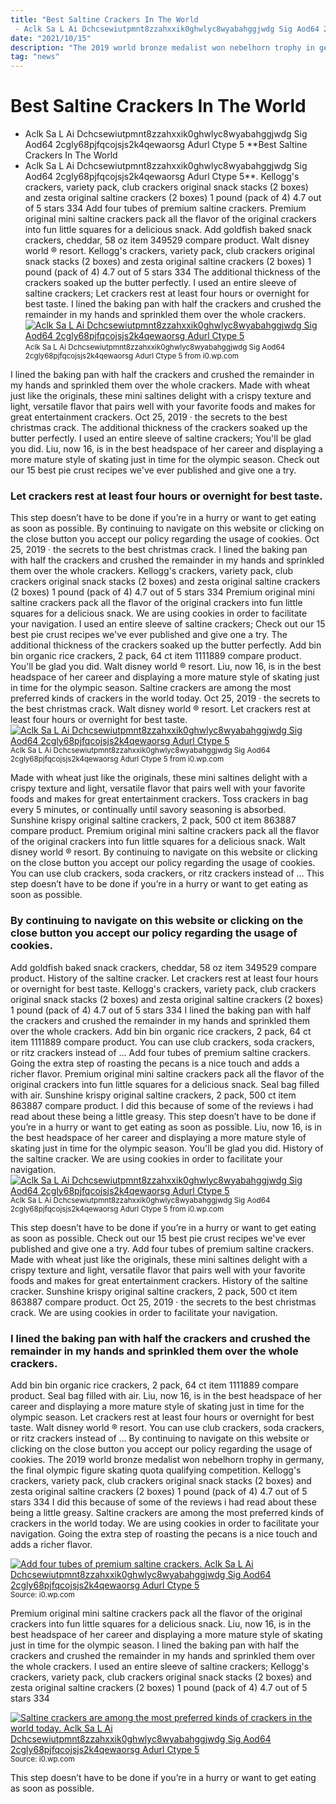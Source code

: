 ```yaml
---
title: "Best Saltine Crackers In The World - Aclk Sa L Ai Dchcsewiutpmnt8zzahxxik0ghwlyc8wyabahggjwdg Sig Aod64 2cgly68pjfqcojsjs2k4qewaorsg Adurl Ctype 5"
date: "2021/10/15"
description: "The 2019 world bronze medalist won nebelhorn trophy in germany, the final olympic figure skating quota qualifying competition."
tag: "news"
---
```


# Best Saltine Crackers In The World - Aclk Sa L Ai Dchcsewiutpmnt8zzahxxik0ghwlyc8wyabahggjwdg Sig Aod64 2cgly68pjfqcojsjs2k4qewaorsg Adurl Ctype 5
**Best Saltine Crackers In The World - Aclk Sa L Ai Dchcsewiutpmnt8zzahxxik0ghwlyc8wyabahggjwdg Sig Aod64 2cgly68pjfqcojsjs2k4qewaorsg Adurl Ctype 5**. Kellogg&#039;s crackers, variety pack, club crackers original snack stacks (2 boxes) and zesta original saltine crackers (2 boxes) 1 pound (pack of 4) 4.7 out of 5 stars 334 Add four tubes of premium saltine crackers. Premium original mini saltine crackers pack all the flavor of the original crackers into fun little squares for a delicious snack. Add goldfish baked snack crackers, cheddar, 58 oz item 349529 compare product. Walt disney world ® resort.
Kellogg&#039;s crackers, variety pack, club crackers original snack stacks (2 boxes) and zesta original saltine crackers (2 boxes) 1 pound (pack of 4) 4.7 out of 5 stars 334 The additional thickness of the crackers soaked up the butter perfectly. I used an entire sleeve of saltine crackers; Let crackers rest at least four hours or overnight for best taste. I lined the baking pan with half the crackers and crushed the remainder in my hands and sprinkled them over the whole crackers.
[![Aclk Sa L Ai Dchcsewiutpmnt8zzahxxik0ghwlyc8wyabahggjwdg Sig Aod64 2cgly68pjfqcojsjs2k4qewaorsg Adurl Ctype 5](https://i0.wp.com/9815448332 "Aclk Sa L Ai Dchcsewiutpmnt8zzahxxik0ghwlyc8wyabahggjwdg Sig Aod64 2cgly68pjfqcojsjs2k4qewaorsg Adurl Ctype 5")](https://i0.wp.com/9815448332)
<small>Aclk Sa L Ai Dchcsewiutpmnt8zzahxxik0ghwlyc8wyabahggjwdg Sig Aod64 2cgly68pjfqcojsjs2k4qewaorsg Adurl Ctype 5 from i0.wp.com</small>

I lined the baking pan with half the crackers and crushed the remainder in my hands and sprinkled them over the whole crackers. Made with wheat just like the originals, these mini saltines delight with a crispy texture and light, versatile flavor that pairs well with your favorite foods and makes for great entertainment crackers. Oct 25, 2019 · the secrets to the best christmas crack. The additional thickness of the crackers soaked up the butter perfectly. I used an entire sleeve of saltine crackers; You&#039;ll be glad you did. Liu, now 16, is in the best headspace of her career and displaying a more mature style of skating just in time for the olympic season. Check out our 15 best pie crust recipes we&#039;ve ever published and give one a try.

### Let crackers rest at least four hours or overnight for best taste.
This step doesn’t have to be done if you’re in a hurry or want to get eating as soon as possible. By continuing to navigate on this website or clicking on the close button you accept our policy regarding the usage of cookies. Oct 25, 2019 · the secrets to the best christmas crack. I lined the baking pan with half the crackers and crushed the remainder in my hands and sprinkled them over the whole crackers. Kellogg&#039;s crackers, variety pack, club crackers original snack stacks (2 boxes) and zesta original saltine crackers (2 boxes) 1 pound (pack of 4) 4.7 out of 5 stars 334 Premium original mini saltine crackers pack all the flavor of the original crackers into fun little squares for a delicious snack. We are using cookies in order to facilitate your navigation. I used an entire sleeve of saltine crackers; Check out our 15 best pie crust recipes we&#039;ve ever published and give one a try. The additional thickness of the crackers soaked up the butter perfectly. Add bin bin organic rice crackers, 2 pack, 64 ct item 1111889 compare product. You&#039;ll be glad you did. Walt disney world ® resort.
Liu, now 16, is in the best headspace of her career and displaying a more mature style of skating just in time for the olympic season. Saltine crackers are among the most preferred kinds of crackers in the world today. Oct 25, 2019 · the secrets to the best christmas crack. Walt disney world ® resort. Let crackers rest at least four hours or overnight for best taste.
[![Aclk Sa L Ai Dchcsewiutpmnt8zzahxxik0ghwlyc8wyabahggjwdg Sig Aod64 2cgly68pjfqcojsjs2k4qewaorsg Adurl Ctype 5](https://i0.wp.com/9815448332 "Aclk Sa L Ai Dchcsewiutpmnt8zzahxxik0ghwlyc8wyabahggjwdg Sig Aod64 2cgly68pjfqcojsjs2k4qewaorsg Adurl Ctype 5")](https://i0.wp.com/9815448332)
<small>Aclk Sa L Ai Dchcsewiutpmnt8zzahxxik0ghwlyc8wyabahggjwdg Sig Aod64 2cgly68pjfqcojsjs2k4qewaorsg Adurl Ctype 5 from i0.wp.com</small>

Made with wheat just like the originals, these mini saltines delight with a crispy texture and light, versatile flavor that pairs well with your favorite foods and makes for great entertainment crackers. Toss crackers in bag every 5 minutes, or continually until savory seasoning is absorbed. Sunshine krispy original saltine crackers, 2 pack, 500 ct item 863887 compare product. Premium original mini saltine crackers pack all the flavor of the original crackers into fun little squares for a delicious snack. Walt disney world ® resort. By continuing to navigate on this website or clicking on the close button you accept our policy regarding the usage of cookies. You can use club crackers, soda crackers, or ritz crackers instead of … This step doesn’t have to be done if you’re in a hurry or want to get eating as soon as possible.

### By continuing to navigate on this website or clicking on the close button you accept our policy regarding the usage of cookies.
Add goldfish baked snack crackers, cheddar, 58 oz item 349529 compare product. History of the saltine cracker. Let crackers rest at least four hours or overnight for best taste. Kellogg&#039;s crackers, variety pack, club crackers original snack stacks (2 boxes) and zesta original saltine crackers (2 boxes) 1 pound (pack of 4) 4.7 out of 5 stars 334 I lined the baking pan with half the crackers and crushed the remainder in my hands and sprinkled them over the whole crackers. Add bin bin organic rice crackers, 2 pack, 64 ct item 1111889 compare product. You can use club crackers, soda crackers, or ritz crackers instead of … Add four tubes of premium saltine crackers. Going the extra step of roasting the pecans is a nice touch and adds a richer flavor. Premium original mini saltine crackers pack all the flavor of the original crackers into fun little squares for a delicious snack. Seal bag filled with air. Sunshine krispy original saltine crackers, 2 pack, 500 ct item 863887 compare product. I did this because of some of the reviews i had read about these being a little greasy.
This step doesn’t have to be done if you’re in a hurry or want to get eating as soon as possible. Liu, now 16, is in the best headspace of her career and displaying a more mature style of skating just in time for the olympic season. You&#039;ll be glad you did. History of the saltine cracker. We are using cookies in order to facilitate your navigation.
[![Aclk Sa L Ai Dchcsewiutpmnt8zzahxxik0ghwlyc8wyabahggjwdg Sig Aod64 2cgly68pjfqcojsjs2k4qewaorsg Adurl Ctype 5](https://i0.wp.com/9815448332 "Aclk Sa L Ai Dchcsewiutpmnt8zzahxxik0ghwlyc8wyabahggjwdg Sig Aod64 2cgly68pjfqcojsjs2k4qewaorsg Adurl Ctype 5")](https://i0.wp.com/9815448332)
<small>Aclk Sa L Ai Dchcsewiutpmnt8zzahxxik0ghwlyc8wyabahggjwdg Sig Aod64 2cgly68pjfqcojsjs2k4qewaorsg Adurl Ctype 5 from i0.wp.com</small>

This step doesn’t have to be done if you’re in a hurry or want to get eating as soon as possible. Check out our 15 best pie crust recipes we&#039;ve ever published and give one a try. Add four tubes of premium saltine crackers. Made with wheat just like the originals, these mini saltines delight with a crispy texture and light, versatile flavor that pairs well with your favorite foods and makes for great entertainment crackers. History of the saltine cracker. Sunshine krispy original saltine crackers, 2 pack, 500 ct item 863887 compare product. Oct 25, 2019 · the secrets to the best christmas crack. We are using cookies in order to facilitate your navigation.

### I lined the baking pan with half the crackers and crushed the remainder in my hands and sprinkled them over the whole crackers.
Add bin bin organic rice crackers, 2 pack, 64 ct item 1111889 compare product. Seal bag filled with air. Liu, now 16, is in the best headspace of her career and displaying a more mature style of skating just in time for the olympic season. Let crackers rest at least four hours or overnight for best taste. Walt disney world ® resort. You can use club crackers, soda crackers, or ritz crackers instead of … By continuing to navigate on this website or clicking on the close button you accept our policy regarding the usage of cookies. The 2019 world bronze medalist won nebelhorn trophy in germany, the final olympic figure skating quota qualifying competition. Kellogg&#039;s crackers, variety pack, club crackers original snack stacks (2 boxes) and zesta original saltine crackers (2 boxes) 1 pound (pack of 4) 4.7 out of 5 stars 334 I did this because of some of the reviews i had read about these being a little greasy. Saltine crackers are among the most preferred kinds of crackers in the world today. We are using cookies in order to facilitate your navigation. Going the extra step of roasting the pecans is a nice touch and adds a richer flavor.


[![Add four tubes of premium saltine crackers. Aclk Sa L Ai Dchcsewiutpmnt8zzahxxik0ghwlyc8wyabahggjwdg Sig Aod64 2cgly68pjfqcojsjs2k4qewaorsg Adurl Ctype 5](https://i0.wp.com/11802815107717065898 "Aclk Sa L Ai Dchcsewiutpmnt8zzahxxik0ghwlyc8wyabahggjwdg Sig Aod64 2cgly68pjfqcojsjs2k4qewaorsg Adurl Ctype 5")](https://i0.wp.com/9815448332)
<small>Source: i0.wp.com</small>

Premium original mini saltine crackers pack all the flavor of the original crackers into fun little squares for a delicious snack. Liu, now 16, is in the best headspace of her career and displaying a more mature style of skating just in time for the olympic season. I lined the baking pan with half the crackers and crushed the remainder in my hands and sprinkled them over the whole crackers. I used an entire sleeve of saltine crackers; Kellogg&#039;s crackers, variety pack, club crackers original snack stacks (2 boxes) and zesta original saltine crackers (2 boxes) 1 pound (pack of 4) 4.7 out of 5 stars 334

[![Saltine crackers are among the most preferred kinds of crackers in the world today. Aclk Sa L Ai Dchcsewiutpmnt8zzahxxik0ghwlyc8wyabahggjwdg Sig Aod64 2cgly68pjfqcojsjs2k4qewaorsg Adurl Ctype 5](https://i0.wp.com/11802815107717065898 "Aclk Sa L Ai Dchcsewiutpmnt8zzahxxik0ghwlyc8wyabahggjwdg Sig Aod64 2cgly68pjfqcojsjs2k4qewaorsg Adurl Ctype 5")](https://i0.wp.com/9815448332)
<small>Source: i0.wp.com</small>

This step doesn’t have to be done if you’re in a hurry or want to get eating as soon as possible.
